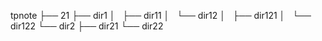 tpnote
├── 21
├── dir1
│   ├── dir11
│   └── dir12
│       ├── dir121
│       └── dir122
└── dir2
    ├── dir21
    └── dir22
